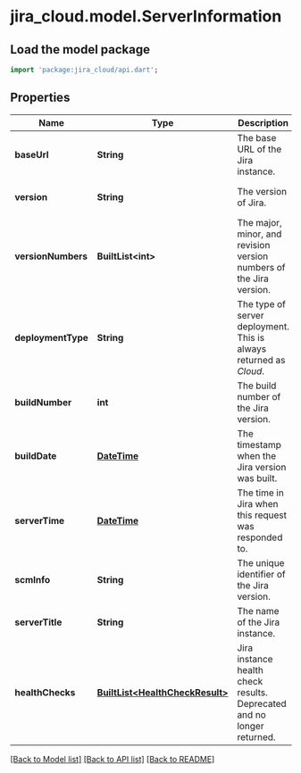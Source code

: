 # jira_cloud.model.ServerInformation

## Load the model package
```dart
import 'package:jira_cloud/api.dart';
```

## Properties
Name | Type | Description | Notes
------------ | ------------- | ------------- | -------------
**baseUrl** | **String** | The base URL of the Jira instance. | [optional] [default to null]
**version** | **String** | The version of Jira. | [optional] [default to null]
**versionNumbers** | **BuiltList&lt;int&gt;** | The major, minor, and revision version numbers of the Jira version. | [optional] [default to const []]
**deploymentType** | **String** | The type of server deployment. This is always returned as *Cloud*. | [optional] [default to null]
**buildNumber** | **int** | The build number of the Jira version. | [optional] [default to null]
**buildDate** | [**DateTime**](DateTime.md) | The timestamp when the Jira version was built. | [optional] [default to null]
**serverTime** | [**DateTime**](DateTime.md) | The time in Jira when this request was responded to. | [optional] [default to null]
**scmInfo** | **String** | The unique identifier of the Jira version. | [optional] [default to null]
**serverTitle** | **String** | The name of the Jira instance. | [optional] [default to null]
**healthChecks** | [**BuiltList&lt;HealthCheckResult&gt;**](HealthCheckResult.md) | Jira instance health check results. Deprecated and no longer returned. | [optional] [default to const []]

[[Back to Model list]](../README.md#documentation-for-models) [[Back to API list]](../README.md#documentation-for-api-endpoints) [[Back to README]](../README.md)



